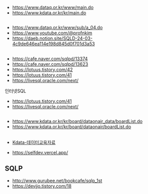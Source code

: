 
- https://www.dataq.or.kr/www/main.do 
- https://www.kdata.or.kr/kr/main.do
##
- https://www.dataq.or.kr/www/sub/a_04.do
- https://www.youtube.com/@profnkim
- https://daeb.notion.site/SQLD-24-03-4c9de646ea114e198d845d0f701d3a53
##
- https://cafe.naver.com/sqlpd/13374
- https://cafe.naver.com/sqlpd/13623
- https://lotuus.tistory.com/42
- https://lotuus.tistory.com/41
- https://livesql.oracle.com/next/

인터넷SQL
- https://lotuus.tistory.com/41
- https://livesql.oracle.com/next/

##
- https://www.kdata.or.kr/kr/board/dataonair_data/boardList.do
- https://www.kdata.or.kr/kr/board/dataonair/boardList.do

##
- [Kdata-데이터교육자료](https://www.kdata.or.kr/kr/board/dataonair_data/boardList.do?pageIndex=1&bbsIdx=&searchCfgCatePc=&searchCondition=bbsTitle&searchKeyword=%EA%B0%80%EC%9D%B4%EB%93%9C)

- https://selfdev.vercel.app/
## SQLP 
- http://www.gurubee.net/bookcafe/sqlp_1st
- https://devjjo.tistory.com/18


